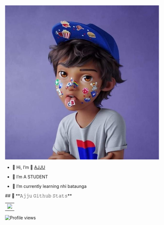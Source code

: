 ![Image of Info](https://github.com/ajit-bahari/ajju/blob/main/info.png)
- 👋 Hi, I’m 👋 [AJJU](https://t.me/i_Ajit)

- 👀 I’m A STUDENT

- 🌱 I’m currently learning nhi bataunga


<table>
  <tr>
    ## 🎯 **𝙰𝚓𝚓𝚞 𝙶𝚒𝚝𝚑𝚞𝚋 𝚂𝚝𝚊𝚝𝚜**
    <td valign="top"><img src="https://github-readme-stats.vercel.app/api?username=ajit-bahari&show_icons=true&title_color=ffffff&icon_color=34abeb&text_color=ffffff&bg_color=000000"/></td>
  </tr>
</table>


    
![Profile views](https://komarev.com/ghpvc/?username=Ajit-Bahari&color=blue&style=flat-square&label=Profile+Views)



